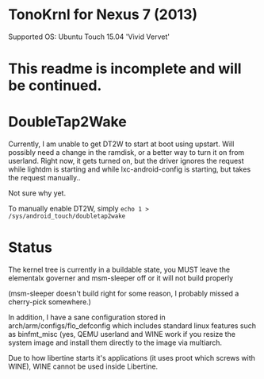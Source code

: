 TonoKrnl for Nexus 7 (2013)
===========================

Supported OS: Ubuntu Touch 15.04 'Vivid Vervet'

# This readme is incomplete and will be continued. #

# DoubleTap2Wake #
Currently, I am unable to get DT2W to start at boot using upstart.
Will possibly need a change in the ramdisk, or a better way to turn it on from userland. Right now, it gets turned on, but the driver ignores the request while lightdm is starting and while lxc-android-config is starting, but takes the request manually..

Not sure why yet.

To manually enable DT2W, simply `echo 1 > /sys/android_touch/doubletap2wake`

# Status #
The kernel tree is currently in a buildable state, you MUST leave the elementalx governer and msm-sleeper off or it will not build properly 

(msm-sleeper doesn't build right for some reason, I probably missed a cherry-pick somewhere.)

In addition, I have a sane configuration stored in arch/arm/configs/flo_defconfig which includes standard linux features such as binfmt_misc (yes, QEMU userland and WINE work if you resize the system image and install them directly to the image via multiarch. 

Due to how libertine starts it's applications (it uses proot which screws with WINE), WINE cannot be used inside Libertine.

